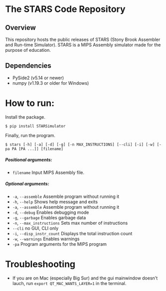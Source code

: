 # The STARS Code Repository

## Overview
This repository hosts the public releases of STARS (Stony Brook Assembler and Run-time Simulator). STARS is a MIPS Assembly simulator made for the purpose of education.

## Dependencies
* PySide2 (v5.14 or newer)
* numpy (v1.19.3 or older for Windows)

# How to run:
Install the package.
```
$ pip install STARSimulator
```

Finally, run the program.
```
$ stars [-h] [-a] [-d] [-g] [-n MAX_INSTRUCTIONS] [--cli] [-i] [-w] [-pa PA [PA ...]] [filename]
```

##### Positional arguments:
* `filename`       Input MIPS Assembly file.

##### Optional arguments:
* `-a`, `--assemble`    Assemble program without running it
* `-h`, `--help`     Shows help message and exits
* `-a`, `--assemble`    Assemble program without running it
* `-d`, `--debug`    Enables debugging mode
* `-g`, `--garbage`  Enables garbage data
* `-n`, `--max_instructions`  Sets max number of instructions
* `--cli` no GUI, CLI only
* `-i`, `--disp_instr_count`  Displays the total instruction count
* `-w`, `--warnings`  Enables warnings
* `-pa`  Program arguments for the MIPS program


# Troubleshooting
* If you are on Mac (especially Big Sur) and the gui mainwindow doesn't lauch, run `export QT_MAC_WANTS_LAYER=1` in the terminal.
